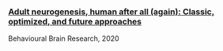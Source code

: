 ### [Adult neurogenesis, human after all (again): Classic, optimized, and future approaches](https://github.com/saltalab/saltalab.github.io/blob/master/_publications/2020-BehavBrainRes-LucassenPJ.md)

Behavioural Brain Research, 2020
